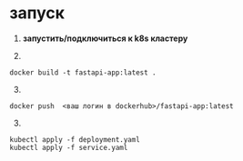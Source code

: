 # запуск

1. **запустить/подключиться к k8s кластеру**

2.

```
docker build -t fastapi-app:latest .
```
3.  

```
docker push  <ваш логин в dockerhub>/fastapi-app:latest
```

3. 
```
kubectl apply -f deployment.yaml
kubectl apply -f service.yaml
```
